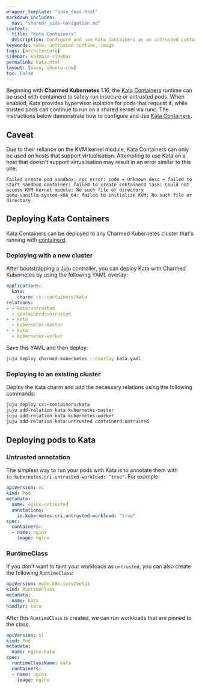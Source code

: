 ```yaml
---
wrapper_template: "base_docs.html"
markdown_includes:
  nav: "shared/_side-navigation.md"
context:
  title: "Kata Containers"
  description: Configure and use Kata Containers as an untrusted container runtime
keywords: kata, untrusted runtime, image
tags: [architecture]
sidebar: k8smain-sidebar
permalink: kata.html
layout: [base, ubuntu-com]
toc: False
---
```


Beginning with **Charmed Kubernetes** 1.16, the
[Kata Containers](https://katacontainers.io) runtime can be used with
containerd to safely run insecure or untrusted pods. When enabled, Kata
provides hypervisor isolation for pods that request it, while trusted pods can
continue to run on a shared kernel via runc. The instructions below
demonstrate how to configure and use
[Kata Containers](https://katacontainers.io).

## Caveat

Due to their reliance on the KVM kernel module, Kata Containers can only be used on hosts that support virtualisation. Attempting to use Kata on a host that doesn't support virtualisation may result in an error similar to this one:

```
Failed create pod sandbox: rpc error: code = Unknown desc = failed to start sandbox container: failed to create containerd task: Could not access KVM kernel module: No such file or directory
qemu-vanilla-system-x86_64: failed to initialize KVM: No such file or directory
```

## Deploying Kata Containers

Kata Containers can be deployed to any Charmed Kubernetes cluster that's
running with [containerd](container-runtime).

### Deploying with a new cluster

After bootstrapping a Juju controller, you can deploy Kata with Charmed Kubernetes by using
the following YAML overlay:

```yaml
applications:
  kata:
    charm: cs:~containers/kata
relations:
- - kata:untrusted
  - containerd:untrusted
- - kata
  - kubernetes-master
- - kata
  - kubernetes-worker

```

Save this YAML and then deploy:

```bash
juju deploy charmed-kubernetes --overlay kata.yaml
```

### Deploying to an existing cluster

Deploy the Kata charm and add the necessary relations using the following commands:

```bash
juju deploy cs:~containers/kata
juju add-relation kata kubernetes-master
juju add-relation kata kubernetes-worker
juju add-relation kata:untrusted containerd:untrusted
```

## Deploying pods to Kata

### Untrusted annotation

The simplest way to run your pods with Kata is to annotate them with
`io.kubernetes.cri.untrusted-workload: "true"`.  For example:

```yaml
apiVersion: v1
kind: Pod
metadata:
  name: nginx-untrusted
  annotations:
    io.kubernetes.cri.untrusted-workload: "true"
spec:
  containers:
  - name: nginx
    image: nginx
```

### RuntimeClass

If you don't want to taint your workloads as `untrusted`, you can also create
the following `RuntimeClass`:

```yaml
apiVersion: node.k8s.io/v1beta1
kind: RuntimeClass
metadata:
  name: kata
handler: kata
```

After this `RuntimeClass` is created, we can run workloads that are pinned to
the class.

```yaml
apiVersion: v1
kind: Pod
metadata:
  name: nginx-kata
spec:
  runtimeClassName: kata
  containers:
  - name: nginx
    image: nginx
```

